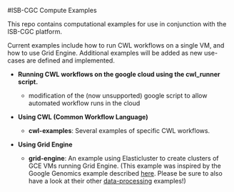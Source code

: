 #ISB-CGC Compute Examples

This repo contains computational examples for use in conjunction with the ISB-CGC platform.

Current examples include how to run CWL workflows on a single VM, and how to use Grid Engine.  Additional examples will be added as new use-cases are defined and implemented.

* **Running CWL workflows on the google cloud using the cwl_runner script.**
  * modification of the (now unsupported) google script to allow automated workflow runs in the cloud 

* **Using CWL (Common Workflow Language)**
  *  **cwl-examples**: Several examples of specific CWL workflows.


* **Using Grid Engine**  
  *  **grid-engine**: An example using Elasticluster to create clusters of GCE VMs running Grid Engine.  (This example was inspired by the Google Genomics example described [here](http://googlegenomics.readthedocs.org/en/latest/use_cases/run_samtools_over_many_files/).  Please be sure to also have a look at their other [data-processing](http://googlegenomics.readthedocs.org/en/latest/sections/process_data.html) examples!)
